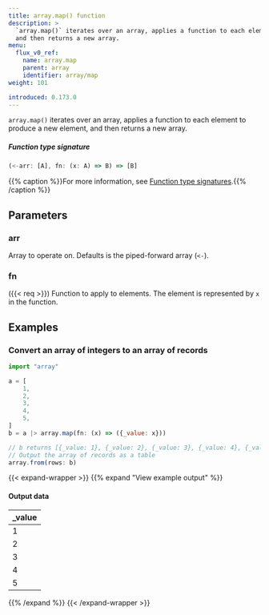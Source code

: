 ```yaml
---
title: array.map() function
description: >
  `array.map()` iterates over an array, applies a function to each element to produce a new element,
  and then returns a new array.
menu:
  flux_v0_ref:
    name: array.map
    parent: array
    identifier: array/map
weight: 101

introduced: 0.173.0
---
```


<!------------------------------------------------------------------------------

IMPORTANT: This page was generated from comments in the Flux source code. Any
edits made directly to this page will be overwritten the next time the
documentation is generated. 

To make updates to this documentation, update the function comments above the
function definition in the Flux source code:

https://github.com/influxdata/flux/blob/master/stdlib/array/array.flux#L101-L101

Contributing to Flux: https://github.com/influxdata/flux#contributing
Fluxdoc syntax: https://github.com/influxdata/flux/blob/master/docs/fluxdoc.md

------------------------------------------------------------------------------->

`array.map()` iterates over an array, applies a function to each element to produce a new element,
and then returns a new array.



##### Function type signature

```js
(<-arr: [A], fn: (x: A) => B) => [B]
```

{{% caption %}}For more information, see [Function type signatures](/flux/v0/function-type-signatures/).{{% /caption %}}

## Parameters

### arr

Array to operate on. Defaults is the piped-forward array (`<-`).



### fn
({{< req >}})
Function to apply to elements. The element is represented by `x` in the function.




## Examples

### Convert an array of integers to an array of records

```js
import "array"

a = [
    1,
    2,
    3,
    4,
    5,
]
b = a |> array.map(fn: (x) => ({_value: x}))

// b returns [{_value: 1}, {_value: 2}, {_value: 3}, {_value: 4}, {_value: 5}]
// Output the array of records as a table
array.from(rows: b)

```

{{< expand-wrapper >}}
{{% expand "View example output" %}}

#### Output data

| _value  |
| ------- |
| 1       |
| 2       |
| 3       |
| 4       |
| 5       |

{{% /expand %}}
{{< /expand-wrapper >}}
